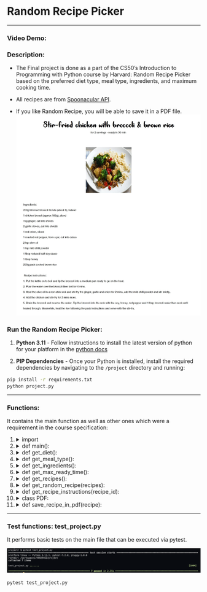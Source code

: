 # Random Recipe Picker

---

### Video Demo: <URL HERE>

### Description:

- The Final project is done as a part of the CS50’s Introduction to Programming with Python course by Harvard:
  Random Recipe Picker based on the preferred diet type, meal type, ingredients, and maximum cooking time.

- All recipes are from [Spoonacular API](https://rapidapi.com/spoonacular/api/recipe-food-nutrition).

- If you like Random Recipe, you will be able to save it in a PDF file.
  ![PDF Example](Example_PDF.jpg)

### Run the Random Recipe Picker:

1. **Python 3.11** - Follow instructions to install the latest version of python for your platform in the [python docs](https://docs.python.org/3/using/unix.html#getting-and-installing-the-latest-version-of-python)

2. **PIP Dependencies** - Once your Python is installed, install the required dependencies by navigating to the `/project` directory and running:

```bash
pip install -r requirements.txt
python project.py
```

---

### Functions:

It contains the main function as well as other ones which were a requirement in the course specification:

1.  <details>
    <summary> import </summary>
    <p> - requests </p>
    <p> - random </p>
    <p> - fpdf </p>
    <p> - sys </p>
    <p> - os </p>
    <p> - mimetypes </p>
    </details>

2.  <details>
    <summary> def main(): </summary>
    <p> - Get the diet, meal type, ingredients, max ready time from the user. </p>
    <p> - Get Recipes from the API. </p>
    <p> - Select Random Recipes from the Recipes list. </p>
    <p> - Save it in the PDF file. </p>
    </details>

3.  <details>
    <summary> def get_diet(): </summary>
    <p> - Ask the user to "Select diet type". </p>
    </details>

4.  <details>
    <summary> def get_meal_type(): </summary>
    <p> - Ask the user to "Select meal type". </p>
    </details>

5.  <details>
    <summary> def get_ingredients(): </summary>
    <p> - Ask the user "A comma-separated list of ingredients that the recipes should contain". </p>
    </details>

6.  <details>
    <summary> def get_max_ready_time(): </summary>
    <p> - Ask the user "The maximum time in minutes it should take to prepare and cook the recipe". </p>
    </details>

7.  <details>
    <summary> def get_recipes(): </summary>
    <p> - Get Recipes from API based on the diet, meal type, ingredients, max ready time, and number. </p>
    </details>

8.  <details>
    <summary> def get_random_recipe(recipes): </summary>
    <p> - Get the Recipe from the Recipes list based on the random number. </p>
    <p> - Save each ingredient in the list. </p>
    </details>

9.  <details>
    <summary> def get_recipe_instructions(recipe_id): </summary>
    <p> - Get the Recipe instructions from API based on the recipe's ID. </p>
    <p> - Save each step in the list. </p>
    </details>

10. <details>
    <summary> class PDF: </summary>
    <p> Class is used for saving Random Recipe in the PDF file. </p>
    <p> PDF file includes Title, Servings, Ready Time in Minutes, Image, Ingredients list, and Recipe instructions. </p>
    <p> Save function is used to save PDF files with the name: Recipe Title. </p>
    </details>

11. <details>
    <summary> def save_recipe_in_pdf(recipe): </summary>
    <p> Ask if the user wants to save Random Recipe. </p>
    <p> Save the recipe's image in the current project folder with name = id.extension. </p>
    <p> Save extended_ingredients and recipe_instructions in the string instead of the list. </p>
    <p> Create and save PDF with the Recipe. </p>
    <p> Delete the recipe's image in the current project folder with name = id.extension. </p>
    <p> Delete font file. </p>
    </details>

---

### Test functions: test_project.py

It performs basic tests on the main file that can be executed via pytest.

![pytest_result](Pytest_result.png)

```bash
pytest test_project.py
```
